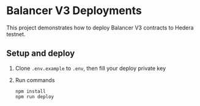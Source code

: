 # Balancer V3 Deployments

This project demonstrates how to deploy Balancer V3 contracts to Hedera testnet.

## Setup and deploy

1. Clone `.env.example` to `.env`, then fill your deploy private key


2. Run commands
    ```shell
    npm install
    npm run deploy
    ```
